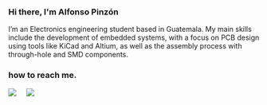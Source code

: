 ### Hi there, I'm Alfonso Pinzón

I’m an Electronics engineering student based in Guatemala.
My main skills include the development of embedded systems, with a focus on PCB design using tools like KiCad and Altium, as well as the assembly process with 
through-hole and SMD components.

### how to reach me.

<p align='left'>
  <a href="https://twitter.com/luispf31"><img src="https://img.shields.io/badge/twitter-%231DA1F2.svg?&style=for-the-badge&logo=twitter&logoColor=white" /></a>&nbsp;&nbsp;&nbsp;&nbsp;
  <a href="https://www.linkedin.com/in/alfpinzon"><img src="https://img.shields.io/badge/linkedin-%230077B5.svg?&style=for-the-badge&logo=linkedin&logoColor=white" /></a>&nbsp;&nbsp;&nbsp;&nbsp;
</p>
